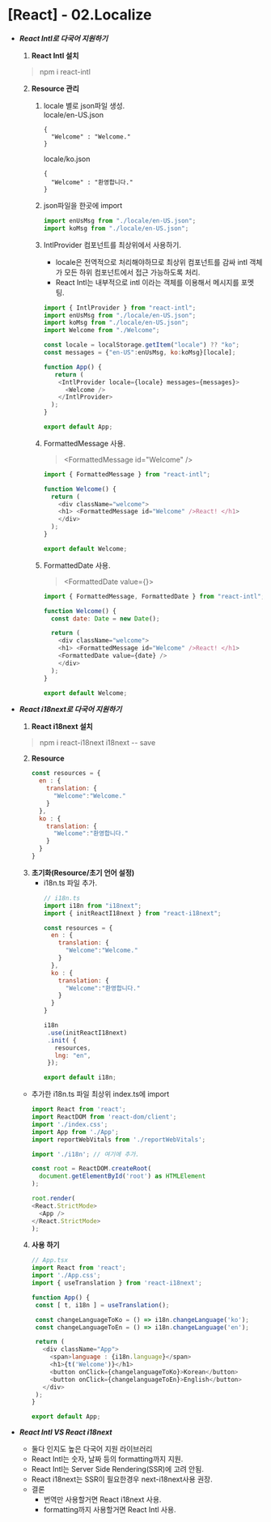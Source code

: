 # [React] - 02.Localize

* ___React Intl로 다국어 지원하기___
  1. __React Intl 설치__
    > npm i react-intl
    
  2. __Resource 관리__
     1. locale 별로 json파일 생성.  
        locale/en-US.json
        ```
        {
          "Welcome" : "Welcome."
        }
        ```
        locale/ko.json
        ```
        {
          "Welcome" : "환영합니다."
        }
        ```
      2. json파일을 한곳에 import
          ```javascript
          import enUsMsg from "./locale/en-US.json";
          import koMsg from "./locale/en-US.json";
          ```

      3. IntlProvider 컴포넌트를 최상위에서 사용하기.
         - locale은 전역적으로 처리해야하므로 최상위 컴포넌트를 감싸 intl 객체가 모든 하위 컴포넌트에서 접근 가능하도록 처리.
         - React Intl는 내부적으로 intl 이라는 객체를 이용해서 메시지를 포멧팅.
          ```javascript
          import { IntlProvider } from "react-intl";
          import enUsMsg from "./locale/en-US.json";
          import koMsg from "./locale/en-US.json";
          import Welcome from "./Welcome";

          const locale = localStorage.getItem("locale") ?? "ko";
          const messages = {"en-US":enUsMsg, ko:koMsg}[locale];

          function App() {
             return (
              <IntlProvider locale={locale} messages={messages}>
                <Welcome />
              </IntlProvider>
            );
          }

          export default App;
          ```

      4. FormattedMessage 사용.
          > \<FormattedMessage id="Welcome" />  

          ```javascript
          import { FormattedMessage } from "react-intl";

          function Welcome() {
            return (
              <div className="welcome">
              <h1> <FormattedMessage id="Welcome" />React! </h1>
              </div>
            );
          }

          export default Welcome;
          ```
      5. FormattedDate 사용.
         > \<FormattedDate value={}>  
          ```javascript
          import { FormattedMessage, FormattedDate } from "react-intl";

          function Welcome() {
            const date: Date = new Date();

            return (
              <div className="welcome">
              <h1> <FormattedMessage id="Welcome" />React! </h1>
              <FormattedDate value={date} />
              </div>
            );
          }

          export default Welcome;
          ```

* ___React i18next로 다국어 지원하기___
  1. __React i18next 설치__
    > npm i react-i18next i18next -- save

  2. __Resource__
      ```javascript
      const resources = {
        en : {
          translation: {
            "Welcome":"Welcome."
          }
        },
        ko : {
          translation: {
            "Welcome":"환영합니다."
          }
        }
      }
      ```
  3. __초기화(Resource/초기 언어 설정)__
     - i18n.ts 파일 추가.
       ```javascript
       // i18n.ts
       import i18n from "i18next";
       import { initReactI18next } from "react-i18next";

       const resources = {
         en : {
           translation: {
             "Welcome":"Welcome."
           }
         },
         ko : {
           translation: {
             "Welcome":"환영합니다."
           }
         }
       }

       i18n
        .use(initReactI18next)
        .init( {
          resources,
          lng: "en",
        });

       export default i18n;
       ```
    - 추가한 i18n.ts 파일 최상위 index.ts에 import
      ```javascript
      import React from 'react';
      import ReactDOM from 'react-dom/client';
      import './index.css';
      import App from './App';
      import reportWebVitals from './reportWebVitals';

      import './i18n'; // 여기에 추가.

      const root = ReactDOM.createRoot(
        document.getElementById('root') as HTMLElement
      );

      root.render(
      <React.StrictMode>
        <App />
      </React.StrictMode>
      );
      ```

  4. __사용 하기__
     ```javascript
     // App.tsx
     import React from 'react';
     import './App.css';
     import { useTranslation } from 'react-i18next';

     function App() {
      const [ t, i18n ] = useTranslation();

      const changeLanguageToKo = () => i18n.changeLanguage('ko');
      const changeLanguageToEn = () => i18n.changeLanguage('en');

      return (
        <div className="App">
          <span>language : {i18n.language}</span>
          <h1>{t('Welcome')}</h1>
          <button onClick={changelanguageToKo}>Korean</button>
          <button onClick={changelanguageToEn}>English</button> 
        </div>
      );
     }

     export default App;
     ```

* ___React Intl VS React i18next___
  - 둘다 인지도 높은 다국어 지원 라이브러리
  - React Intl는 숫자, 날짜 등의 formatting까지 지원.
  - React Intl는 Server Side Rendering(SSR)에 고려 안됨.
  - React i18next는 SSR이 필요한경우 next-i18next사용 권장.
  - 결론
    - 번역만 사용할거면 React i18next 사용.
    - formatting까지 사용할거면 React Intl 사용.